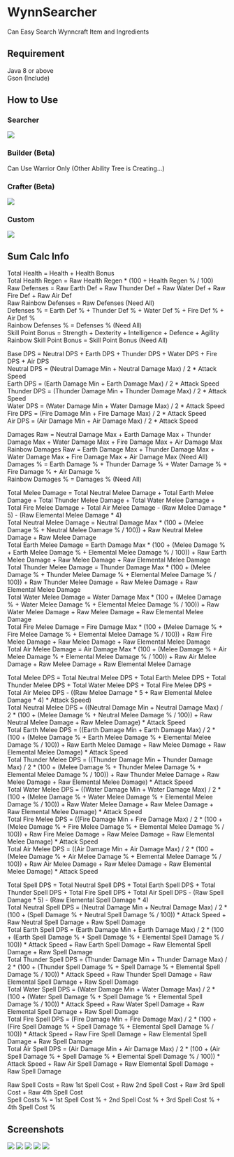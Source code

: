 # WynnSearcher
Can Easy Search Wynncraft Item and Ingredients

## Requirement
Java 8 or above  
Gson (Include)

## How to Use
### Searcher
![](readme_pictures/how_to_use.png)

### Builder (Beta)
Can Use Warrior Only (Other Ability Tree is Creating...)

### Crafter (Beta)
![](readme_pictures/how_to_use_3.png)

### Custom
![](readme_pictures/how_to_use_4.png)

## Sum Calc Info
Total Health = Health + Health Bonus  
Total Health Regen = Raw Health Regen * (100 + Health Regen % / 100)  
Raw Defenses = Raw Earth Def + Raw Thunder Def + Raw Water Def + Raw Fire Def + Raw Air Def  
Raw Rainbow Defenses = Raw Defenses (Need All)  
Defenses % = Earth Def % + Thunder Def % + Water Def % + Fire Def % + Air Def %  
Rainbow Defenses % = Defenses % (Need All)  
Skill Point Bonus = Strength + Dexterity + Intelligence + Defence + Agility  
Rainbow Skill Point Bonus = Skill Point Bonus (Need All)  
  
Base DPS = Neutral DPS + Earth DPS + Thunder DPS + Water DPS + Fire DPS + Air DPS   
Neutral DPS = (Neutral Damage Min + Neutral Damage Max) / 2 * Attack Speed  
Earth DPS = (Earth Damage Min + Earth Damage Max) / 2 * Attack Speed  
Thunder DPS = (Thunder Damage Min + Thunder Damage Max) / 2 * Attack Speed  
Water DPS = (Water Damage Min + Water Damage Max) / 2 * Attack Speed  
Fire DPS = (Fire Damage Min + Fire Damage Max) / 2 * Attack Speed  
Air DPS = (Air Damage Min + Air Damage Max) / 2 * Attack Speed  
  
Damages Raw = Neutral Damage Max + Earth Damage Max + Thunder Damage Max + Water Damage Max + Fire Damage Max + Air Damage Max  
Rainbow Damages Raw = Earth Damage Max + Thunder Damage Max + Water Damage Max + Fire Damage Max + Air Damage Max (Need All)  
Damages % = Earth Damage % + Thunder Damage % + Water Damage % + Fire Damage % + Air Damage %  
Rainbow Damages % = Damages % (Need All)  
  
Total Melee Damage = Total Neutral Melee Damage + Total Earth Melee Damage + Total Thunder Melee Damage + Total Water Melee Damage + Total Fire Melee Damage + Total Air Melee Damage - (Raw Melee Damage * 5) - (Raw Elemental Melee Damage * 4)  
Total Neutral Melee Damage = Neutral Damage Max * (100 + (Melee Damage % + Neutral Melee Damage % / 100)) + Raw Neutral Melee Damage + Raw Melee Damage  
Total Earth Melee Damage = Earth Damage Max * (100 + (Melee Damage % + Earth Melee Damage % + Elemental Melee Damage % / 100)) + Raw Earth Melee Damage + Raw Melee Damage + Raw Elemental Melee Damage  
Total Thunder Melee Damage = Thunder Damage Max * (100 + (Melee Damage % + Thunder Melee Damage % + Elemental Melee Damage % / 100)) + Raw Thunder Melee Damage + Raw Melee Damage + Raw Elemental Melee Damage  
Total Water Melee Damage = Water Damage Max * (100 + (Melee Damage % + Water Melee Damage % + Elemental Melee Damage % / 100)) + Raw Water Melee Damage + Raw Melee Damage + Raw Elemental Melee Damage  
Total Fire Melee Damage = Fire Damage Max * (100 + (Melee Damage % + Fire Melee Damage % + Elemental Melee Damage % / 100)) + Raw Fire Melee Damage + Raw Melee Damage + Raw Elemental Melee Damage  
Total Air Melee Damage = Air Damage Max * (100 + (Melee Damage % + Air Melee Damage % + Elemental Melee Damage % / 100)) + Raw Air Melee Damage + Raw Melee Damage + Raw Elemental Melee Damage  
  
Total Melee DPS = Total Neutral Melee DPS + Total Earth Melee DPS + Total Thunder Melee DPS + Total Water Melee DPS + Total Fire Melee DPS + Total Air Melee DPS - ((Raw Melee Damage * 5 + Raw Elemental Melee Damage * 4) * Attack Speed)  
Total Neutral Melee DPS = ((Neutral Damage Min + Neutral Damage Max) / 2 * (100 + (Melee Damage % + Neutral Melee Damage % / 100)) + Raw Neutral Melee Damage + Raw Melee Damage) * Attack Speed  
Total Earth Melee DPS = ((Earth Damage Min + Earth Damage Max) / 2 * (100 + (Melee Damage % + Earth Melee Damage % + Elemental Melee Damage % / 100)) + Raw Earth Melee Damage + Raw Melee Damage + Raw Elemental Melee Damage) * Attack Speed  
Total Thunder Melee DPS = ((Thunder Damage Min + Thunder Damage Max) / 2 * (100 + (Melee Damage % + Thunder Melee Damage % + Elemental Melee Damage % / 100)) + Raw Thunder Melee Damage + Raw Melee Damage + Raw Elemental Melee Damage) * Attack Speed  
Total Water Melee DPS = ((Water Damage Min + Water Damage Max) / 2 * (100 + (Melee Damage % + Water Melee Damage % + Elemental Melee Damage % / 100)) + Raw Water Melee Damage + Raw Melee Damage + Raw Elemental Melee Damage) * Attack Speed  
Total Fire Melee DPS = ((Fire Damage Min + Fire Damage Max) / 2 * (100 + (Melee Damage % + Fire Melee Damage % + Elemental Melee Damage % / 100)) + Raw Fire Melee Damage + Raw Melee Damage + Raw Elemental Melee Damage) * Attack Speed  
Total Air Melee DPS = ((Air Damage Min + Air Damage Max) / 2 * (100 + (Melee Damage % + Air Melee Damage % + Elemental Melee Damage % / 100)) + Raw Air Melee Damage + Raw Melee Damage + Raw Elemental Melee Damage) * Attack Speed  
  
Total Spell DPS = Total Neutral Spell DPS + Total Earth Spell DPS + Total Thunder Spell DPS + Total Fire Spell DPS + Total Air Spell DPS - (Raw Spell Damage * 5) - (Raw Elemental Spell Damage * 4)  
Total Neutral Spell DPS = (Neutral Damage Min + Neutral Damage Max) / 2 * (100 + (Spell Damage % + Neutral Spell Damage % / 100)) * Attack Speed + Raw Neutral Spell Damage + Raw Spell Damage  
Total Earth Spell DPS = (Earth Damage Min + Earth Damage Max) / 2 * (100 + (Earth Spell Damage % + Spell Damage % + Elemental Spell Damage % / 100)) * Attack Speed + Raw Earth Spell Damage + Raw Elemental Spell Damage + Raw Spell Damage  
Total Thunder Spell DPS = (Thunder Damage Min + Thunder Damage Max) / 2 * (100 + (Thunder Spell Damage % + Spell Damage % + Elemental Spell Damage % / 100)) * Attack Speed + Raw Thunder Spell Damage + Raw Elemental Spell Damage + Raw Spell Damage  
Total Water Spell DPS = (Water Damage Min + Water Damage Max) / 2 * (100 + (Water Spell Damage % + Spell Damage % + Elemental Spell Damage % / 100)) * Attack Speed + Raw Water Spell Damage + Raw Elemental Spell Damage + Raw Spell Damage  
Total Fire Spell DPS = (Fire Damage Min + Fire Damage Max) / 2 * (100 + (Fire Spell Damage % + Spell Damage % + Elemental Spell Damage % / 100)) * Attack Speed + Raw Fire Spell Damage + Raw Elemental Spell Damage + Raw Spell Damage  
Total Air Spell DPS = (Air Damage Min + Air Damage Max) / 2 * (100 + (Air Spell Damage % + Spell Damage % + Elemental Spell Damage % / 100)) * Attack Speed + Raw Air Spell Damage + Raw Elemental Spell Damage + Raw Spell Damage  
  
Raw Spell Costs = Raw 1st Spell Cost + Raw 2nd Spell Cost + Raw 3rd Spell Cost + Raw 4th Spell Cost  
Spell Costs % = 1st Spell Cost % + 2nd Spell Cost % + 3rd Spell Cost % + 4th Spell Cost %  

## Screenshots
![](readme_pictures/search_1.png)
![](readme_pictures/search_2.png)
![](readme_pictures/search_3.png)
![](readme_pictures/search_4.png)
![](readme_pictures/search_5.png)
